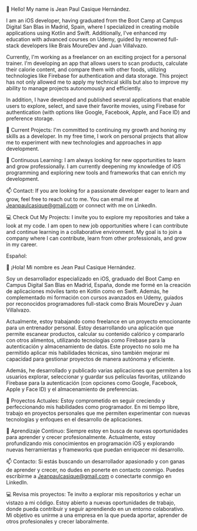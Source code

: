 👋 Hello! My name is Jean Paul Casique Hernández.

I am an iOS developer, having graduated from the Boot Camp at Campus Digital San Blas in Madrid, Spain, where I specialized in creating mobile applications using Kotlin and Swift. Additionally, I've enhanced my education with advanced courses on Udemy, guided by renowned full-stack developers like Brais MoureDev and Juan Villalvazo.

Currently, I'm working as a freelancer on an exciting project for a personal trainer. I'm developing an app that allows users to scan products, calculate their calorie content, and compare them with other foods, utilizing technologies like Firebase for authentication and data storage. This project has not only allowed me to apply my technical skills but also to improve my ability to manage projects autonomously and efficiently.

In addition, I have developed and published several applications that enable users to explore, select, and save their favorite movies, using Firebase for authentication (with options like Google, Facebook, Apple, and Face ID) and preference storage.

🔭 Current Projects:
I'm committed to continuing my growth and honing my skills as a developer. In my free time, I work on personal projects that allow me to experiment with new technologies and approaches in app development.

🌱 Continuous Learning:
I am always looking for new opportunities to learn and grow professionally. I am currently deepening my knowledge of iOS programming and exploring new tools and frameworks that can enrich my development.

📫 Contact:
If you are looking for a passionate developer eager to learn and grow, feel free to reach out to me. You can email me at Jeanpaulcasique@gmail.com or connect with me on LinkedIn.

💻 Check Out My Projects:
I invite you to explore my repositories and take a look at my code. I am open to new job opportunities where I can contribute and continue learning in a collaborative environment. My goal is to join a company where I can contribute, learn from other professionals, and grow in my career.

Español:

👋 ¡Hola! Mi nombre es Jean Paul Casique Hernández.

Soy un desarrollador especializado en iOS, graduado del Boot Camp en Campus Digital San Blas en Madrid, España, donde me formé en la creación de aplicaciones móviles tanto en Kotlin como en Swift. Además, he complementado mi formación con cursos avanzados en Udemy, guiados por reconocidos programadores full-stack como Brais MoureDev y Juan Villalvazo.

Actualmente, estoy trabajando como freelance en un proyecto emocionante para un entrenador personal. Estoy desarrollando una aplicación que permite escanear productos, calcular su contenido calórico y compararlo con otros alimentos, utilizando tecnologías como Firebase para la autenticación y almacenamiento de datos. Este proyecto no solo me ha permitido aplicar mis habilidades técnicas, sino también mejorar mi capacidad para gestionar proyectos de manera autónoma y eficiente.

Además, he desarrollado y publicado varias aplicaciones que permiten a los usuarios explorar, seleccionar y guardar sus películas favoritas, utilizando Firebase para la autenticación (con opciones como Google, Facebook, Apple y Face ID) y el almacenamiento de preferencias.

🔭 Proyectos Actuales:
Estoy comprometido en seguir creciendo y perfeccionando mis habilidades como programador. En mi tiempo libre, trabajo en proyectos personales que me permiten experimentar con nuevas tecnologías y enfoques en el desarrollo de aplicaciones.

🌱 Aprendizaje Continuo:
Siempre estoy en busca de nuevas oportunidades para aprender y crecer profesionalmente. Actualmente, estoy profundizando mis conocimientos en programación iOS y explorando nuevas herramientas y frameworks que puedan enriquecer mi desarrollo.

📫 Contacto:
Si estás buscando un desarrollador apasionado y con ganas de aprender y crecer, no dudes en ponerte en contacto conmigo. Puedes escribirme a Jeanpaulcasique@gmail.com o conectarte conmigo en LinkedIn.

💻 Revisa mis proyectos:
Te invito a explorar mis repositorios y echar un vistazo a mi código. Estoy abierto a nuevas oportunidades de trabajo, donde pueda contribuir y seguir aprendiendo en un entorno colaborativo. Mi objetivo es unirme a una empresa en la que pueda aportar, aprender de otros profesionales y crecer laboralmente.



>
